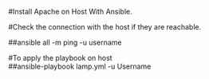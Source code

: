 #Install Apache on Host With Ansible.


#Check the connection with the host if they are reachable.

##ansible all -m ping -u username 


#To apply the playbook on host  
##ansible-playbook lamp.yml -u Username 

